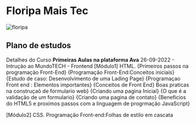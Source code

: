 # Floripa Mais Tec


![floripa](https://user-images.githubusercontent.com/98188325/194968753-433fe58c-31d8-4707-908d-9d9276914782.jpg)

## Plano de estudos

Detalhes do Curso
**Primeiras Aulas na plataforma Ava**
26-09-2022 -
Intrução ao MundoTECH - Frontend
[Módulo1] HTML.
{Primeiros passos na programação Front-End}
{Programação Front-End:Conceitos iniciais}
{Estudo de caso: Desenvolvimento de uma Lading Page}
{Programaçao Front end : Elementos importantes}
{Conceitos de Front End}
Boas praticas na construçaõ de formulario web}
{Criando uma pagina Inicial}
{O que é a validação de um formulario}
{Criando uma pagina de contato}
{Beneficios do HTML5 e proximos passos com a linguagem de progrmação JavaScript}

[Módulo2] CSS.
Programação Front-end:Folhas de estilo em cascata


